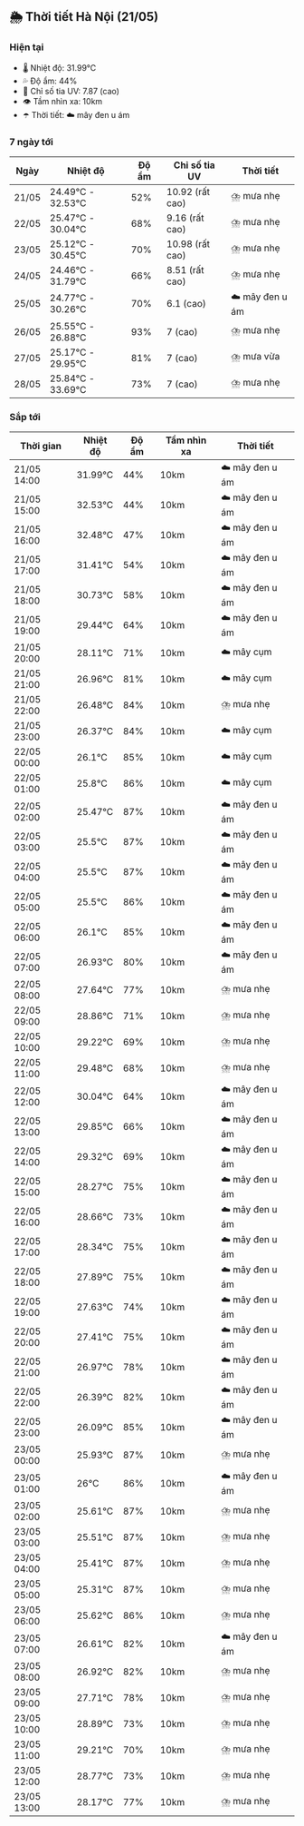 ## 🌦️ Thời tiết Hà Nội (21/05)

### Hiện tại

- 🌡️ Nhiệt độ: 31.99℃
- 💦 Độ ẩm: 44%
- 🌟 Chỉ số tia UV: 7.87 (cao)
- 👁️ Tầm nhìn xa: 10km
- ☂️ Thời tiết: ☁️ mây đen u ám

### 7 ngày tới

| Ngày | Nhiệt độ | Độ ẩm | Chỉ số tia UV | Thời tiết |
| --- | --- | --- | --- | --- |
| 21/05 | 24.49℃ - 32.53℃ | 52% | 10.92 (rất cao) | ⛈️ mưa nhẹ |
| 22/05 | 25.47℃ - 30.04℃ | 68% | 9.16 (rất cao) | ⛈️ mưa nhẹ |
| 23/05 | 25.12℃ - 30.45℃ | 70% | 10.98 (rất cao) | ⛈️ mưa nhẹ |
| 24/05 | 24.46℃ - 31.79℃ | 66% | 8.51 (rất cao) | ⛈️ mưa nhẹ |
| 25/05 | 24.77℃ - 30.26℃ | 70% | 6.1 (cao) | ☁️ mây đen u ám |
| 26/05 | 25.55℃ - 26.88℃ | 93% | 7 (cao) | ⛈️ mưa nhẹ |
| 27/05 | 25.17℃ - 29.95℃ | 81% | 7 (cao) | ⛈️ mưa vừa |
| 28/05 | 25.84℃ - 33.69℃ | 73% | 7 (cao) | ⛈️ mưa nhẹ |

### Sắp tới

| Thời gian | Nhiệt độ | Độ ẩm | Tầm nhìn xa | Thời tiết |
| --- | --- | --- | --- | --- |
| 21/05 14:00 | 31.99℃ | 44% | 10km | ☁️ mây đen u ám |
| 21/05 15:00 | 32.53℃ | 44% | 10km | ☁️ mây đen u ám |
| 21/05 16:00 | 32.48℃ | 47% | 10km | ☁️ mây đen u ám |
| 21/05 17:00 | 31.41℃ | 54% | 10km | ☁️ mây đen u ám |
| 21/05 18:00 | 30.73℃ | 58% | 10km | ☁️ mây đen u ám |
| 21/05 19:00 | 29.44℃ | 64% | 10km | ☁️ mây đen u ám |
| 21/05 20:00 | 28.11℃ | 71% | 10km | ☁️ mây cụm |
| 21/05 21:00 | 26.96℃ | 81% | 10km | ☁️ mây cụm |
| 21/05 22:00 | 26.48℃ | 84% | 10km | ⛈️ mưa nhẹ |
| 21/05 23:00 | 26.37℃ | 84% | 10km | ☁️ mây cụm |
| 22/05 00:00 | 26.1℃ | 85% | 10km | ☁️ mây cụm |
| 22/05 01:00 | 25.8℃ | 86% | 10km | ☁️ mây cụm |
| 22/05 02:00 | 25.47℃ | 87% | 10km | ☁️ mây đen u ám |
| 22/05 03:00 | 25.5℃ | 87% | 10km | ☁️ mây đen u ám |
| 22/05 04:00 | 25.5℃ | 87% | 10km | ☁️ mây đen u ám |
| 22/05 05:00 | 25.5℃ | 86% | 10km | ☁️ mây đen u ám |
| 22/05 06:00 | 26.1℃ | 85% | 10km | ☁️ mây đen u ám |
| 22/05 07:00 | 26.93℃ | 80% | 10km | ☁️ mây đen u ám |
| 22/05 08:00 | 27.64℃ | 77% | 10km | ⛈️ mưa nhẹ |
| 22/05 09:00 | 28.86℃ | 71% | 10km | ⛈️ mưa nhẹ |
| 22/05 10:00 | 29.22℃ | 69% | 10km | ⛈️ mưa nhẹ |
| 22/05 11:00 | 29.48℃ | 68% | 10km | ⛈️ mưa nhẹ |
| 22/05 12:00 | 30.04℃ | 64% | 10km | ☁️ mây đen u ám |
| 22/05 13:00 | 29.85℃ | 66% | 10km | ☁️ mây đen u ám |
| 22/05 14:00 | 29.32℃ | 69% | 10km | ☁️ mây đen u ám |
| 22/05 15:00 | 28.27℃ | 75% | 10km | ☁️ mây đen u ám |
| 22/05 16:00 | 28.66℃ | 73% | 10km | ☁️ mây đen u ám |
| 22/05 17:00 | 28.34℃ | 75% | 10km | ☁️ mây đen u ám |
| 22/05 18:00 | 27.89℃ | 75% | 10km | ☁️ mây đen u ám |
| 22/05 19:00 | 27.63℃ | 74% | 10km | ☁️ mây đen u ám |
| 22/05 20:00 | 27.41℃ | 75% | 10km | ☁️ mây đen u ám |
| 22/05 21:00 | 26.97℃ | 78% | 10km | ☁️ mây đen u ám |
| 22/05 22:00 | 26.39℃ | 82% | 10km | ☁️ mây đen u ám |
| 22/05 23:00 | 26.09℃ | 85% | 10km | ☁️ mây đen u ám |
| 23/05 00:00 | 25.93℃ | 87% | 10km | ⛈️ mưa nhẹ |
| 23/05 01:00 | 26℃ | 86% | 10km | ☁️ mây đen u ám |
| 23/05 02:00 | 25.61℃ | 87% | 10km | ⛈️ mưa nhẹ |
| 23/05 03:00 | 25.51℃ | 87% | 10km | ⛈️ mưa nhẹ |
| 23/05 04:00 | 25.41℃ | 87% | 10km | ⛈️ mưa nhẹ |
| 23/05 05:00 | 25.31℃ | 87% | 10km | ⛈️ mưa nhẹ |
| 23/05 06:00 | 25.62℃ | 86% | 10km | ⛈️ mưa nhẹ |
| 23/05 07:00 | 26.61℃ | 82% | 10km | ☁️ mây đen u ám |
| 23/05 08:00 | 26.92℃ | 82% | 10km | ⛈️ mưa nhẹ |
| 23/05 09:00 | 27.71℃ | 78% | 10km | ⛈️ mưa nhẹ |
| 23/05 10:00 | 28.89℃ | 73% | 10km | ⛈️ mưa nhẹ |
| 23/05 11:00 | 29.21℃ | 70% | 10km | ⛈️ mưa nhẹ |
| 23/05 12:00 | 28.77℃ | 73% | 10km | ⛈️ mưa nhẹ |
| 23/05 13:00 | 28.17℃ | 77% | 10km | ⛈️ mưa nhẹ |
